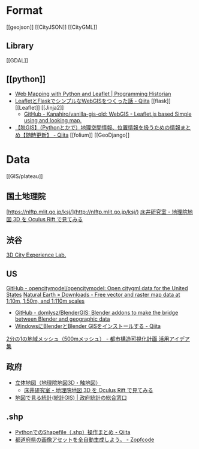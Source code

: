 
# Format
[[geojson]]
[[CityJSON]]
[[CityGML]]

## Library
[[GDAL]]

## [[python]]
- [Web Mapping with Python and Leaflet | Programming Historian](https://programminghistorian.org/en/lessons/mapping-with-python-leaflet)
- [LeafletとFlaskでシンプルなWebGISをつくった話 - Qiita](https://qiita.com/Kanahiro/items/1e6647e7317626c2436e)
	[[flask]] [[Leaflet]] [[Jinja2]]
	- [GitHub - Kanahiro/vanilla-gis-old: WebGIS - Leaflet.js based Simple using and looking map.](https://github.com/Kanahiro/vanilla-gis-old)
- [【脱GIS】（Pythonとかで）地理空間情報、位置情報を扱うための情報まとめ【随時更新】 - Qiita](https://qiita.com/aimof/items/b4e4551d27abaf5bb258)
[[folium]]
[[GeoDjango]]

# Data
[[GIS/plateau]]

## 国土地理院
[https://nlftp.mlit.go.jp/ksj/](http://nlftp.mlit.go.jp/ksj/)
[床井研究室 - 地理院地図 3D を Oculus Rift で見てみる](https://marina.sys.wakayama-u.ac.jp/~tokoi/?date=20140907)

## 渋谷
[3D City Experience Lab.](https://3dcel.com/)

## US
[GitHub - opencitymodel/opencitymodel: Open citygml data for the United States](https://github.com/opencitymodel/opencitymodel)
[Natural Earth » Downloads - Free vector and raster map data at 1:10m, 1:50m, and 1:110m scales](http://www.naturalearthdata.com/downloads/)

- [GitHub - domlysz/BlenderGIS: Blender addons to make the bridge between Blender and geographic data](https://github.com/domlysz/BlenderGIS)
- [WindowsにBlenderとBlender GISをインストールする - Qiita](https://qiita.com/warenashi/items/61fce7baf2af13d09420)

[2分の1の地域メッシュ（500mメッシュ） - 都市構造可視化計画 活用アイデア集](https://minna.mieruka.city/halfarea-mesh/)

## 政府
- [立体地図（地理院地図3D・触地図）](http://cyberjapandata.gsi.go.jp/3d/index.html)
	- [床井研究室 - 地理院地図 3D を Oculus Rift で見てみる](http://marina.sys.wakayama-u.ac.jp/~tokoi/?date=20140907)
- [地図で見る統計(統計GIS) | 政府統計の総合窓口](https://www.e-stat.go.jp/gis)

## .shp
- [PythonでのShapefile（.shp）操作まとめ - Qiita](https://qiita.com/c60evaporator/items/78b4148bac6afa4844f9)
- [都道府県の画像アセットを全自動生成しよう。 - Zopfcode](http://www.zopfco.de/entry/2016/12/22/002947)
